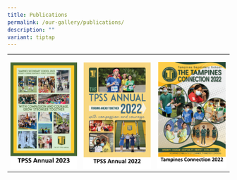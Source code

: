 ```yaml
---
title: Publications
permalink: /our-gallery/publications/
description: ""
variant: tiptap
---
```

<table>
<tbody>
<tr>
<th rowspan="1" colspan="1">
<p></p>
<div class="isomer-image-wrapper">
<img style="width: 100%;" height="auto" width="100%" alt="" src="/images/TPSS_annual_2023_v4.png">
</div>
</th>
<th rowspan="1" colspan="1">
<p></p>
<div class="isomer-image-wrapper">
<img style="width: 100%;" height="auto" width="100%" alt="" src="/images/TPSS_annual_2022_v2.png">
</div>
</th>
<td rowspan="1" colspan="1">
<p></p><a class="isomer-image-wrapper" href="https://drive.google.com/drive/folders/18qQbu7mkMXRAwq7I2EDtstnHa9gM0UDC?usp=drive_link"><img style="width: 100%;" height="auto" width="100%" alt="" src="/images/tampines_connection_2022_v2.png"></a>
</td>
</tr>
</tbody>
</table>
<p></p>
<p></p>
<p></p>
<p></p>
<p></p>